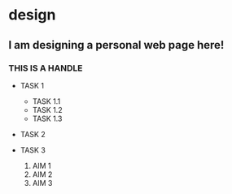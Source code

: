 # design
## I am designing a personal web page here!
### THIS IS A HANDLE
* TASK 1
  * TASK 1.1
  * TASK 1.2
  * TASK 1.3
* TASK 2
* TASK 3

  1. AIM 1
  2. AIM 2
  3. AIM 3

